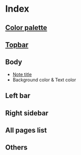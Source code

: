 # Index  

## [Color palette](https://github.com/NarumiYatabe/Roam-research/blob/master/roam_css/colorpalette.css)  

## [Topbar](https://github.com/NarumiYatabe/Roam-research/blob/master/roam_css/Topbar/topbar.css)  

## Body  
- [Note title](https://github.com/NarumiYatabe/Roam-research/blob/master/roam_css/Body/title.css)  
- Background color & Text color

## Left bar  

## Right sidebar

## All pages list  

## Others
